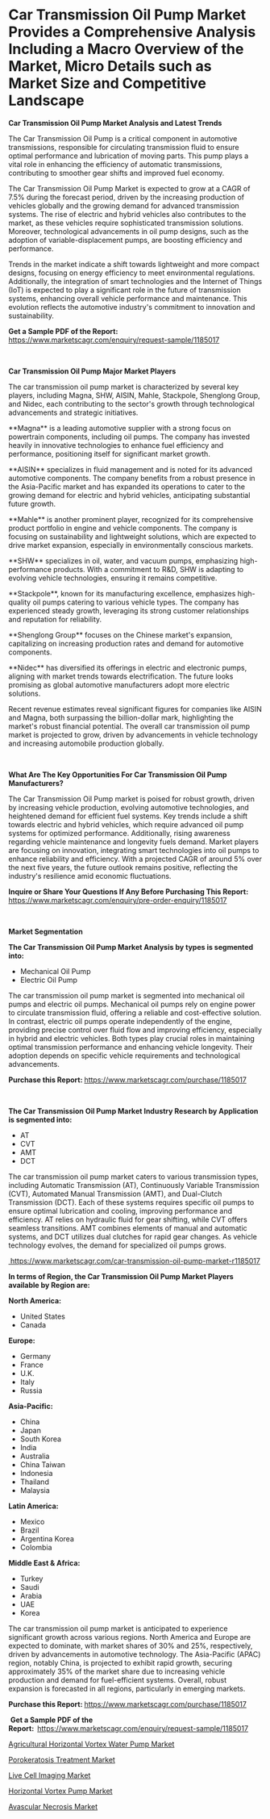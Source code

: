 <p><h1>Car Transmission Oil Pump Market Provides a Comprehensive Analysis Including a Macro Overview of the Market, Micro Details such as Market Size and Competitive Landscape</h1></p><p><strong>Car Transmission Oil Pump Market Analysis and Latest Trends</strong></p>
<p><p>The Car Transmission Oil Pump is a critical component in automotive transmissions, responsible for circulating transmission fluid to ensure optimal performance and lubrication of moving parts. This pump plays a vital role in enhancing the efficiency of automatic transmissions, contributing to smoother gear shifts and improved fuel economy. </p><p>The Car Transmission Oil Pump Market is expected to grow at a CAGR of 7.5% during the forecast period, driven by the increasing production of vehicles globally and the growing demand for advanced transmission systems. The rise of electric and hybrid vehicles also contributes to the market, as these vehicles require sophisticated transmission solutions. Moreover, technological advancements in oil pump designs, such as the adoption of variable-displacement pumps, are boosting efficiency and performance.</p><p>Trends in the market indicate a shift towards lightweight and more compact designs, focusing on energy efficiency to meet environmental regulations. Additionally, the integration of smart technologies and the Internet of Things (IoT) is expected to play a significant role in the future of transmission systems, enhancing overall vehicle performance and maintenance. This evolution reflects the automotive industry's commitment to innovation and sustainability.</p></p>
<p><strong>Get a Sample PDF of the Report:&nbsp;</strong> <a href="https://www.marketscagr.com/enquiry/request-sample/1185017?utm_campaign=1278&utm_medium=2&utm_source=Github&utm_content=ia&utm_term=22102024&utm_id=car-transmission-oil-pump">https://www.marketscagr.com/enquiry/request-sample/1185017</a></p>
<p>&nbsp;</p>
<p><strong>Car Transmission Oil Pump Major Market Players</strong></p>
<p><p>The car transmission oil pump market is characterized by several key players, including Magna, SHW, AISIN, Mahle, Stackpole, Shenglong Group, and Nidec, each contributing to the sector's growth through technological advancements and strategic initiatives.</p><p>**Magna** is a leading automotive supplier with a strong focus on powertrain components, including oil pumps. The company has invested heavily in innovative technologies to enhance fuel efficiency and performance, positioning itself for significant market growth.</p><p>**AISIN** specializes in fluid management and is noted for its advanced automotive components. The company benefits from a robust presence in the Asia-Pacific market and has expanded its operations to cater to the growing demand for electric and hybrid vehicles, anticipating substantial future growth.</p><p>**Mahle** is another prominent player, recognized for its comprehensive product portfolio in engine and vehicle components. The company is focusing on sustainability and lightweight solutions, which are expected to drive market expansion, especially in environmentally conscious markets.</p><p>**SHW** specializes in oil, water, and vacuum pumps, emphasizing high-performance products. With a commitment to R&D, SHW is adapting to evolving vehicle technologies, ensuring it remains competitive.</p><p>**Stackpole**, known for its manufacturing excellence, emphasizes high-quality oil pumps catering to various vehicle types. The company has experienced steady growth, leveraging its strong customer relationships and reputation for reliability.</p><p>**Shenglong Group** focuses on the Chinese market's expansion, capitalizing on increasing production rates and demand for automotive components.</p><p>**Nidec** has diversified its offerings in electric and electronic pumps, aligning with market trends towards electrification. The future looks promising as global automotive manufacturers adopt more electric solutions.</p><p>Recent revenue estimates reveal significant figures for companies like AISIN and Magna, both surpassing the billion-dollar mark, highlighting the market's robust financial potential. The overall car transmission oil pump market is projected to grow, driven by advancements in vehicle technology and increasing automobile production globally.</p></p>
<p>&nbsp;</p>
<p><strong>What Are The Key Opportunities For Car Transmission Oil Pump Manufacturers?</strong></p>
<p><p>The Car Transmission Oil Pump market is poised for robust growth, driven by increasing vehicle production, evolving automotive technologies, and heightened demand for efficient fuel systems. Key trends include a shift towards electric and hybrid vehicles, which require advanced oil pump systems for optimized performance. Additionally, rising awareness regarding vehicle maintenance and longevity fuels demand. Market players are focusing on innovation, integrating smart technologies into oil pumps to enhance reliability and efficiency. With a projected CAGR of around 5% over the next five years, the future outlook remains positive, reflecting the industry's resilience amid economic fluctuations.</p></p>
<p><strong>Inquire or Share Your Questions If Any Before Purchasing This Report:</strong> <a href="https://www.marketscagr.com/enquiry/pre-order-enquiry/1185017?utm_campaign=1278&utm_medium=2&utm_source=Github&utm_content=ia&utm_term=22102024&utm_id=car-transmission-oil-pump">https://www.marketscagr.com/enquiry/pre-order-enquiry/1185017</a></p>
<p>&nbsp;</p>
<p><strong>Market Segmentation</strong></p>
<p><strong>The Car Transmission Oil Pump Market Analysis by types is segmented into:</strong></p>
<p><ul><li>Mechanical Oil Pump</li><li>Electric Oil Pump</li></ul></p>
<p><p>The car transmission oil pump market is segmented into mechanical oil pumps and electric oil pumps. Mechanical oil pumps rely on engine power to circulate transmission fluid, offering a reliable and cost-effective solution. In contrast, electric oil pumps operate independently of the engine, providing precise control over fluid flow and improving efficiency, especially in hybrid and electric vehicles. Both types play crucial roles in maintaining optimal transmission performance and enhancing vehicle longevity. Their adoption depends on specific vehicle requirements and technological advancements.</p></p>
<p><strong>Purchase this Report:&nbsp;</strong><a href="https://www.marketscagr.com/purchase/1185017?utm_campaign=1278&utm_medium=2&utm_source=Github&utm_content=ia&utm_term=22102024&utm_id=car-transmission-oil-pump">https://www.marketscagr.com/purchase/1185017</a></p>
<p>&nbsp;</p>
<p><strong>The Car Transmission Oil Pump Market Industry Research by Application is segmented into:</strong></p>
<p><ul><li>AT</li><li>CVT</li><li>AMT</li><li>DCT</li></ul></p>
<p><p>The car transmission oil pump market caters to various transmission types, including Automatic Transmission (AT), Continuously Variable Transmission (CVT), Automated Manual Transmission (AMT), and Dual-Clutch Transmission (DCT). Each of these systems requires specific oil pumps to ensure optimal lubrication and cooling, improving performance and efficiency. AT relies on hydraulic fluid for gear shifting, while CVT offers seamless transitions. AMT combines elements of manual and automatic systems, and DCT utilizes dual clutches for rapid gear changes. As vehicle technology evolves, the demand for specialized oil pumps grows.</p></p>
<p><a href="https://www.marketscagr.com/car-transmission-oil-pump-market-r1185017?utm_campaign=1278&utm_medium=2&utm_source=Github&utm_content=ia&utm_term=22102024&utm_id=car-transmission-oil-pump">&nbsp;https://www.marketscagr.com/car-transmission-oil-pump-market-r1185017</a></p>
<p><strong>In terms of Region, the Car Transmission Oil Pump Market Players available by Region are:</strong></p>
<p>
    <p> <strong> North America: </strong>
        <ul>
            <li>United States</li>
            <li>Canada</li>
        </ul>
        </p> 
    <p> <strong> Europe: </strong>
        <ul>
            <li>Germany</li>
            <li>France</li>
            <li>U.K.</li>
            <li>Italy</li>
            <li>Russia</li>
        </ul>
        </p> 
    <p> <strong> Asia-Pacific: </strong>
        <ul>
            <li>China</li>
            <li>Japan</li>
            <li>South Korea</li>
            <li>India</li>
            <li>Australia</li>
            <li>China Taiwan</li>
            <li>Indonesia</li>
            <li>Thailand</li>
            <li>Malaysia</li>
        </ul>
        </p> 
    <p> <strong> Latin America: </strong>
        <ul>
            <li>Mexico</li>
            <li>Brazil</li>
            <li>Argentina Korea</li>
            <li>Colombia</li>
        </ul>
        </p> 
    <p> <strong> Middle East & Africa: </strong>
        <ul>
            <li>Turkey</li>
            <li>Saudi</li>
            <li>Arabia</li>
            <li>UAE</li>
            <li>Korea</li>
        </ul>
    </p>
    </p>
<p><p>The car transmission oil pump market is anticipated to experience significant growth across various regions. North America and Europe are expected to dominate, with market shares of 30% and 25%, respectively, driven by advancements in automotive technology. The Asia-Pacific (APAC) region, notably China, is projected to exhibit rapid growth, securing approximately 35% of the market share due to increasing vehicle production and demand for fuel-efficient systems. Overall, robust expansion is forecasted in all regions, particularly in emerging markets.</p></p>
<p><strong>Purchase this Report: </strong><a href="https://www.marketscagr.com/purchase/1185017?utm_campaign=1278&utm_medium=2&utm_source=Github&utm_content=ia&utm_term=22102024&utm_id=car-transmission-oil-pump">https://www.marketscagr.com/purchase/1185017</a></p>
<p>&nbsp;<strong>Get a Sample PDF of the Report:&nbsp;&nbsp;</strong><a href="https://www.marketscagr.com/enquiry/request-sample/1185017?utm_campaign=1278&utm_medium=2&utm_source=Github&utm_content=ia&utm_term=22102024&utm_id=car-transmission-oil-pump">https://www.marketscagr.com/enquiry/request-sample/1185017</a></p>
<p><strong></strong></p>
<p><p><a href="https://github.com/elenif62bh/Market-Research-Report-List-1/blob/main/agricultural-horizontal-vortex-water-pump-market.md?utm_campaign=1278&utm_medium=2&utm_source=Github&utm_content=ia&utm_term=22102024&utm_id=car-transmission-oil-pump">Agricultural Horizontal Vortex Water Pump Market</a></p><p><a href="https://www.linkedin.com/pulse/investing-porokeratosis-treatment-market-trends-leading-products-vqrlc?utm_campaign=1278&utm_medium=2&utm_source=Github&utm_content=ia&utm_term=22102024&utm_id=car-transmission-oil-pump">Porokeratosis Treatment Market</a></p><p><a href="https://www.linkedin.com/pulse/unlocking-growth-potential-strategic-analysis-live-cell-imaging-h7ccc?utm_campaign=1278&utm_medium=2&utm_source=Github&utm_content=ia&utm_term=22102024&utm_id=car-transmission-oil-pump">Live Cell Imaging Market</a></p><p><a href="https://github.com/deshawnj39lau/Market-Research-Report-List-1/blob/main/horizontal-vortex-pump-market.md?utm_campaign=1278&utm_medium=2&utm_source=Github&utm_content=ia&utm_term=22102024&utm_id=car-transmission-oil-pump">Horizontal Vortex Pump Market</a></p><p><a href="https://www.linkedin.com/pulse/avascular-necrosis-market-indicators-size-regional-breakdown-gtfpc?utm_campaign=1278&utm_medium=2&utm_source=Github&utm_content=ia&utm_term=22102024&utm_id=car-transmission-oil-pump">Avascular Necrosis Market</a></p></p>